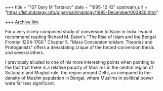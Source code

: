 +++
title = "107 Gary M Tartakov"
date = "1995-12-13"
upstream_url = "https://list.indology.info/pipermail/indology/1995-December/003830.html"

+++
[Archive link](https://list.indology.info/pipermail/indology/1995-December/003830.html)

For a very nicely composed study of conversion to Islam in India I would
recommend reading Richard M. Eaton's "The Rise of Islam and the Bengal
Frontier 1204-1760."  Chapter 5, "Mass Conversion toIslam: Theories and
Protoganists" offers a devastating crique of the forced-conversion
thesis and several others.  

I previously alluded to one of his more interesting points when pointing
to the fact that there is a relative paucity of Muslims in the central
region of Sultanate and Mughal rule, the region around Delhi, as
compared to the density of Muslim population in Bengal, where Muslims in
political power were far less significant. 





